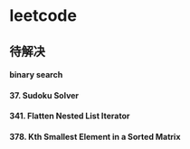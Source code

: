 # leetcode

## 待解决

#### binary search

#### 37. Sudoku Solver
#### 341. Flatten Nested List Iterator
#### 378. Kth Smallest Element in a Sorted Matrix

